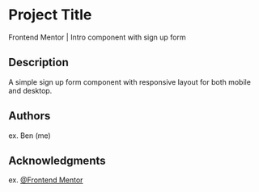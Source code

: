 # Project Title

Frontend Mentor | Intro component with sign up form

## Description

A simple sign up form component with responsive layout for both mobile and desktop.

## Authors

ex. Ben (me)

## Acknowledgments

ex. [@Frontend Mentor](https://www.frontendmentor.io/)

